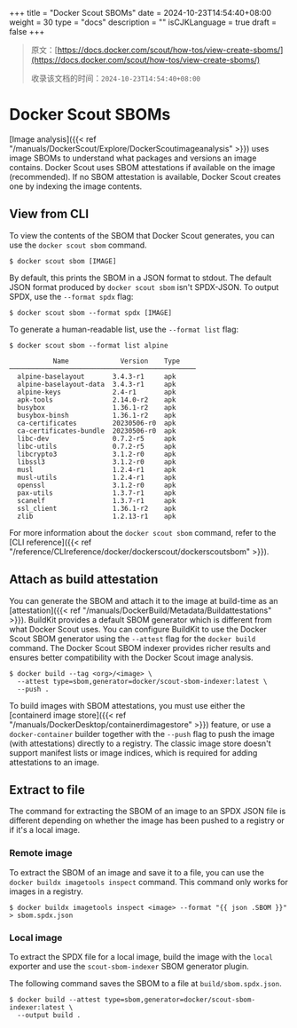 +++
title = "Docker Scout SBOMs"
date = 2024-10-23T14:54:40+08:00
weight = 30
type = "docs"
description = ""
isCJKLanguage = true
draft = false
+++

> 原文：[https://docs.docker.com/scout/how-tos/view-create-sboms/](https://docs.docker.com/scout/how-tos/view-create-sboms/)
>
> 收录该文档的时间：`2024-10-23T14:54:40+08:00`

# Docker Scout SBOMs

[Image analysis]({{< ref "/manuals/DockerScout/Explore/DockerScoutimageanalysis" >}}) uses image SBOMs to understand what packages and versions an image contains. Docker Scout uses SBOM attestations if available on the image (recommended). If no SBOM attestation is available, Docker Scout creates one by indexing the image contents.

## View from CLI

To view the contents of the SBOM that Docker Scout generates, you can use the `docker scout sbom` command.



```console
$ docker scout sbom [IMAGE]
```

By default, this prints the SBOM in a JSON format to stdout. The default JSON format produced by `docker scout sbom` isn't SPDX-JSON. To output SPDX, use the `--format spdx` flag:



```console
$ docker scout sbom --format spdx [IMAGE]
```

To generate a human-readable list, use the `--format list` flag:



```console
$ docker scout sbom --format list alpine

           Name             Version    Type
───────────────────────────────────────────────
  alpine-baselayout       3.4.3-r1     apk
  alpine-baselayout-data  3.4.3-r1     apk
  alpine-keys             2.4-r1       apk
  apk-tools               2.14.0-r2    apk
  busybox                 1.36.1-r2    apk
  busybox-binsh           1.36.1-r2    apk
  ca-certificates         20230506-r0  apk
  ca-certificates-bundle  20230506-r0  apk
  libc-dev                0.7.2-r5     apk
  libc-utils              0.7.2-r5     apk
  libcrypto3              3.1.2-r0     apk
  libssl3                 3.1.2-r0     apk
  musl                    1.2.4-r1     apk
  musl-utils              1.2.4-r1     apk
  openssl                 3.1.2-r0     apk
  pax-utils               1.3.7-r1     apk
  scanelf                 1.3.7-r1     apk
  ssl_client              1.36.1-r2    apk
  zlib                    1.2.13-r1    apk
```

For more information about the `docker scout sbom` command, refer to the [CLI reference]({{< ref "/reference/CLIreference/docker/dockerscout/dockerscoutsbom" >}}).

## Attach as build attestation

You can generate the SBOM and attach it to the image at build-time as an [attestation]({{< ref "/manuals/DockerBuild/Metadata/Buildattestations" >}}). BuildKit provides a default SBOM generator which is different from what Docker Scout uses. You can configure BuildKit to use the Docker Scout SBOM generator using the `--attest` flag for the `docker build` command. The Docker Scout SBOM indexer provides richer results and ensures better compatibility with the Docker Scout image analysis.



```console
$ docker build --tag <org>/<image> \
  --attest type=sbom,generator=docker/scout-sbom-indexer:latest \
  --push .
```

To build images with SBOM attestations, you must use either the [containerd image store]({{< ref "/manuals/DockerDesktop/containerdimagestore" >}}) feature, or use a `docker-container` builder together with the `--push` flag to push the image (with attestations) directly to a registry. The classic image store doesn't support manifest lists or image indices, which is required for adding attestations to an image.

## Extract to file

The command for extracting the SBOM of an image to an SPDX JSON file is different depending on whether the image has been pushed to a registry or if it's a local image.

### Remote image

To extract the SBOM of an image and save it to a file, you can use the `docker buildx imagetools inspect` command. This command only works for images in a registry.



```console
$ docker buildx imagetools inspect <image> --format "{{ json .SBOM }}" > sbom.spdx.json
```

### Local image

To extract the SPDX file for a local image, build the image with the `local` exporter and use the `scout-sbom-indexer` SBOM generator plugin.

The following command saves the SBOM to a file at `build/sbom.spdx.json`.



```console
$ docker build --attest type=sbom,generator=docker/scout-sbom-indexer:latest \
  --output build .
```
